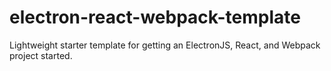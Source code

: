 # electron-react-webpack-template
Lightweight starter template for getting an ElectronJS, React, and Webpack project started.
